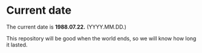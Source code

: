 # Current date

The current date is **1988.07.22.** (YYYY.MM.DD.)

This repository will be good when the world ends, so we will know how long it lasted.